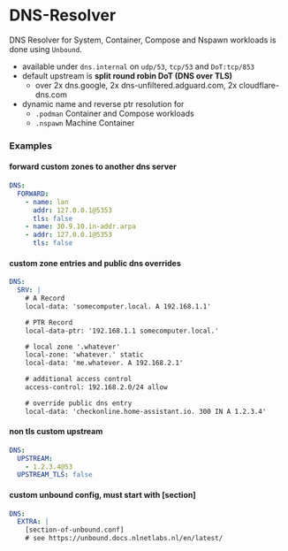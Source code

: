 # DNS-Resolver

DNS Resolver for System, Container, Compose and Nspawn workloads is done using `Unbound`.

- available under `dns.internal` on `udp/53`, `tcp/53` and `DoT:tcp/853`
- default upstream is **split round robin DoT (DNS over TLS)**
    - over 2x dns.google, 2x dns-unfiltered.adguard.com, 2x cloudflare-dns.com
- dynamic name and reverse ptr resolution for
    - `.podman` Container and Compose workloads
    - `.nspawn` Machine Container

### Examples
#### forward custom zones to another dns server

```yaml
DNS:
  FORWARD:
    - name: lan
      addr: 127.0.0.1@5353
      tls: false
    - name: 30.9.10.in-addr.arpa
    - addr: 127.0.0.1@5353
      tls: false
```

#### custom zone entries and public dns overrides

```yaml
DNS:
  SRV: |
    # A Record
    local-data: 'somecomputer.local. A 192.168.1.1'

    # PTR Record
    local-data-ptr: '192.168.1.1 somecomputer.local.'

    # local zone '.whatever'
    local-zone: 'whatever.' static
    local-data: 'me.whatever. A 192.168.2.1'

    # additional access control
    access-control: 192.168.2.0/24 allow

    # override public dns entry
    local-data: 'checkonline.home-assistant.io. 300 IN A 1.2.3.4'

```

#### non tls custom upstream

```yaml
DNS:
  UPSTREAM:
    - 1.2.3.4@53
  UPSTREAM_TLS: false
```

#### custom unbound config, must start with [section]

```yaml
DNS:
  EXTRA: |
    [section-of-unbound.conf]
    # see https://unbound.docs.nlnetlabs.nl/en/latest/

```
